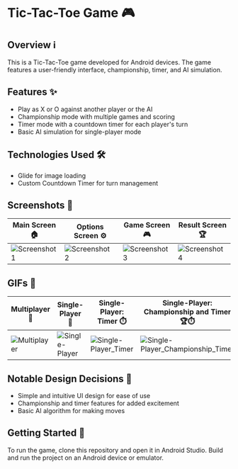 # Tic-Tac-Toe Game 🎮

## Overview ℹ️

This is a Tic-Tac-Toe game developed for Android devices. The game features a user-friendly interface, championship, timer, and AI simulation.

## Features ✨

- Play as X or O against another player or the AI
- Championship mode with multiple games and scoring
- Timer mode with a countdown timer for each player's turn
- Basic AI simulation for single-player mode

## Technologies Used 🛠️

- Glide for image loading
- Custom Countdown Timer for turn management

## Screenshots 📸

| Main Screen 🏠 | Options Screen ⚙️ | Game Screen 🎮 | Result Screen 🏆 |
|---|---|---|---|
| ![Screenshot 1](https://github.com/tolipovmurodjon/tic-tac-toe/assets/173606323/496ab66b-df1e-422e-94e1-e9f9890adca7) | ![Screenshot 2](https://github.com/tolipovmurodjon/tic-tac-toe/assets/173606323/68647c88-0b6a-4397-87d8-29bd1ca6cc38) | ![Screenshot 3](https://github.com/tolipovmurodjon/tic-tac-toe/assets/173606323/1cb3d6e8-2713-404e-b8a8-d595dd8ae8e8) | ![Screenshot 4](https://github.com/tolipovmurodjon/tic-tac-toe/assets/173606323/e0e86792-0732-48ab-9ff2-1da92c0e0c90) |

## GIFs 🎥

| Multiplayer 👫 | Single-Player 🤖 | Single-Player: Timer ⏱️ | Single-Player: Championship and Timer 🏆⏱️ |
|---|---|---|---|
| ![Multiplayer](https://github.com/tolipovmurodjon/tic-tac-toe/assets/173606323/96c207d8-6985-44f6-802b-2e8b180b3408) | ![Single-Player](https://github.com/tolipovmurodjon/tic-tac-toe/assets/173606323/fbcea0a4-bf9f-4df1-ac22-0d3c6ad5f75b) | ![Single-Player_Timer](https://github.com/tolipovmurodjon/tic-tac-toe/assets/173606323/150699a7-9677-46e2-94b0-b0c12b563b90) | ![Single-Player_Championship_Timer](https://github.com/tolipovmurodjon/tic-tac-toe/assets/173606323/5294dbc7-826b-46c2-b718-d0de229b092a) |

## Notable Design Decisions 🎨

- Simple and intuitive UI design for ease of use
- Championship and timer features for added excitement
- Basic AI algorithm for making moves

## Getting Started 🚀

To run the game, clone this repository and open it in Android Studio. Build and run the project on an Android device or emulator.

